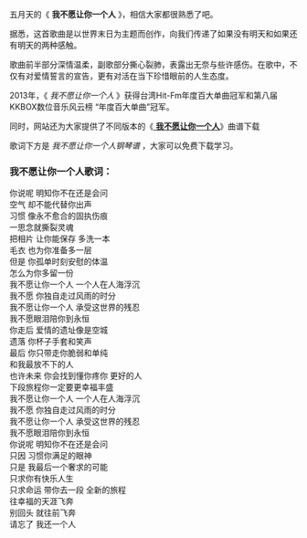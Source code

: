 

五月天的《 **我不愿让你一个人** 》，相信大家都很熟悉了吧。

据悉，这首歌曲是以世界末日为主题而创作，向我们传递了如果没有明天和如果还有明天的两种感触。

歌曲前半部分深情温柔，副歌部分撕心裂肺，表露出无奈与些许感伤。在歌中，不仅有对爱情誓言的宣告，更有对活在当下珍惜眼前的人生态度。

2013年，《 _我不愿让你一个人_ 》获得台湾Hit-Fm年度百大单曲冠军和第八届KKBOX数位音乐风云榜 “年度百大单曲”冠军。

同时，网站还为大家提供了不同版本的《[ **我不愿让你一个人**](Music-2138.html "我不愿让你一个人")》曲谱下载

歌词下方是 _我不愿让你一个人钢琴谱_ ，大家可以免费下载学习。

### 我不愿让你一个人歌词：

你说呢 明知你不在还是会问  
空气 却不能代替你出声  
习惯 像永不愈合的固执伤痕  
一思念就撕裂灵魂  
把相片 让你能保存 多洗一本  
毛衣 也为你准备多一层  
但是 你孤单时刻安慰的体温  
怎么为你多留一份  
我不愿让你一个人 一个人在人海浮沉  
我不愿 你独自走过风雨的时分  
我不愿让你一个人 承受这世界的残忍  
我不愿眼泪陪你到永恒  
你走后 爱情的遗址像是空城  
遗落 你杯子手套和笑声  
最后 你只带走你脆弱和单纯  
和我最放不下的人  
也许未来 你会找到懂你疼你 更好的人  
下段旅程你一定要更幸福丰盛  
我不愿让你一个人 一个人在人海浮沉  
我不愿 你独自走过风雨的时分  
我不愿让你一个人 承受这世界的残忍  
我不愿眼泪陪你到永恒  
你说呢 明知你不在还是会问  
只因 习惯你满足的眼神  
只是 我最后一个奢求的可能  
只求你有快乐人生  
只求命运 带你去一段 全新的旅程  
往幸福的天涯飞奔  
别回头 就往前飞奔  
请忘了 我还一个人

